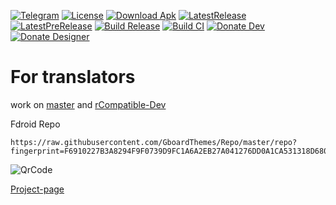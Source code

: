 [![Telegram](https://img.shields.io/badge/%F0%9F%92%AC%20Telegram-%40gboardthemes-blue.svg)](https://t.me/gboardthemes)
[![License](https://img.shields.io/github/license/DerTyp7214/RboardThemeManagerV3)](https://github.com/DerTyp7214/RboardThemeManagerV3/blob/master/LICENSE)
[![Download Apk](https://img.shields.io/badge/dynamic/json.svg?label=download&url=https://api.github.com/repos/DerTyp7214/RboardThemeManagerV3/releases/latest&query=$.assets[0].name)](https://github.com/DerTyp7214/RboardThemeManagerV3/releases/latest/download/app-release.apk)
[![LatestRelease](https://img.shields.io/github/v/release/DerTyp7214/RboardThemeManagerV3)](https://github.com/DerTyp7214/RboardThemeManagerV3/releases/latest)
[![LatestPreRelease](https://img.shields.io/github/v/release/DerTyp7214/RboardThemeManagerV3?include_prereleases)](https://github.com/DerTyp7214/RboardThemeManagerV3/releases)
[![Build Release](https://github.com/DerTyp7214/RboardThemeManagerV3/actions/workflows/buildRelease.yml/badge.svg)](https://github.com/DerTyp7214/RboardThemeManagerV3/actions/workflows/buildRelease.yml)
[![Build CI](https://github.com/DerTyp7214/RboardThemeManagerV3/actions/workflows/buildCi.yml/badge.svg?branch=master)](https://github.com/DerTyp7214/RboardThemeManagerV3/actions/workflows/buildCi.yml?query=branch%3Amaster)
[![Donate Dev](https://img.shields.io/badge/Donate%20Dev-PayPal-green.svg)](https://paypal.me/DerTyp7214)
[![Donate Designer](https://img.shields.io/badge/Donate%20Designer-PayPal-green.svg)](https://paypal.me/rkbdi)

# For translators 
work on [master](https://github.com/DerTyp7214/RboardThemeManagerV3/tree/master) and [rCompatible-Dev](https://github.com/DerTyp7214/RboardThemeManagerV3/tree/rCompatible-Dev)

Fdroid Repo
```
https://raw.githubusercontent.com/GboardThemes/Repo/master/repo?fingerprint=F6910227B3A8294F9F0739D9FC1A6A2EB27A041276DD0A1CA531318D680B6915
```

![QrCode](https://raw.githubusercontent.com/DerTyp7214/RboardThemeManagerV3/master/assets/qr_code.png)


[Project-page](https://github.com/GboardThemes)
